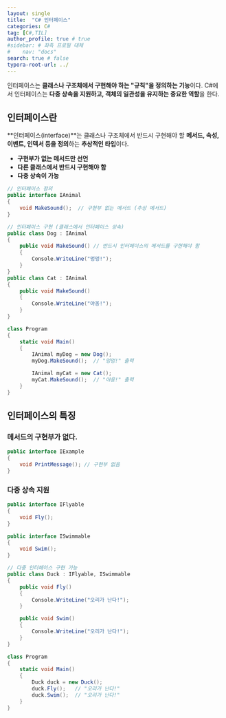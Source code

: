 ```yaml
---
layout: single
title:  "C# 인터페이스"
categories: C#
tag: [C#,TIL]
author_profile: true # true
#sidebar: # 좌측 프로필 대체
#    nav: "docs"
search: true # false
typora-root-url: ../
---
```


인터페이스는 **클래스나 구조체에서 구현해야 하는 "규칙"을 정의하는 기능**이다.
C#에서 인터페이스는 **다중 상속을 지원하고, 객체의 일관성을 유지하는 중요한 역할**을 한다.



## 인터페이스란

**인터페이스(interface)**는 클래스나 구조체에서 반드시 구현해야 할 **메서드, 속성, 이벤트, 인덱서 등을 정의**하는 **추상적인 타입**이다.

- **구현부가 없는 메서드만 선언**
- **다른 클래스에서 반드시 구현해야 함**
- **다중 상속이 가능**

``` c#
// 인터페이스 정의
public interface IAnimal
{
    void MakeSound();  // 구현부 없는 메서드 (추상 메서드)
}

// 인터페이스 구현 (클래스에서 인터페이스 상속)
public class Dog : IAnimal
{
    public void MakeSound() // 반드시 인터페이스의 메서드를 구현해야 함
    {
        Console.WriteLine("멍멍!");
    }
}
public class Cat : IAnimal
{
    public void MakeSound()
    {
        Console.WriteLine("야옹!");
    }
}

class Program
{
    static void Main()
    {
        IAnimal myDog = new Dog();
        myDog.MakeSound();  // "멍멍!" 출력

        IAnimal myCat = new Cat();
        myCat.MakeSound();  // "야옹!" 출력
    }
}
```



## 인터페이스의 특징

### 메서드의 구현부가 없다.

``` c#
public interface IExample
{
    void PrintMessage(); // 구현부 없음
}
```



### 다중 상속 지원

``` c#
public interface IFlyable
{
    void Fly();
}

public interface ISwimmable
{
    void Swim();
}

// 다중 인터페이스 구현 가능
public class Duck : IFlyable, ISwimmable
{
    public void Fly()
    {
        Console.WriteLine("오리가 난다!");
    }

    public void Swim()
    {
        Console.WriteLine("오리가 난다!");
    }
}

class Program
{
    static void Main()
    {
        Duck duck = new Duck();
        duck.Fly();   // "오리가 난다!"
        duck.Swim();  // "오리가 난다!"
    }
}
```

